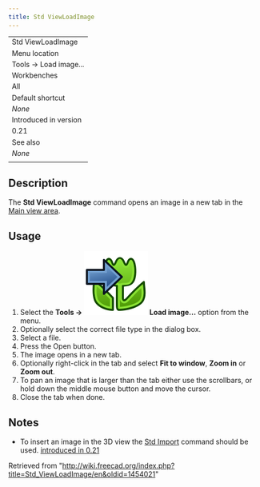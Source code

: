 ```yaml
---
title: Std ViewLoadImage
---
```


|                       |
| --------------------- |
| Std ViewLoadImage     |
| Menu location         |
| Tools → Load image... |
| Workbenches           |
| All                   |
| Default shortcut      |
| _None_                |
| Introduced in version |
| 0.21                  |
| See also              |
| _None_                |
|                       |

## Description

The **Std ViewLoadImage** command opens an image in a new tab in the [Main view area](/Main_view_area "Main view area").

## Usage

1. Select the **Tools → ![](/src/assets/images/Std_ViewLoadImage.svg) Load image...** option from the menu.
2. Optionally select the correct file type in the dialog box.
3. Select a file.
4. Press the Open button.
5. The image opens in a new tab.
6. Optionally right-click in the tab and select **Fit to window**, **Zoom in** or **Zoom out**.
7. To pan an image that is larger than the tab either use the scrollbars, or hold down the middle mouse button and move the cursor.
8. Close the tab when done.

## Notes

- To insert an image in the 3D view the [Std Import](/Std_Import "Std Import") command should be used. [introduced in 0.21](/Release_notes_0.21 "Release notes 0.21")

Retrieved from "<http://wiki.freecad.org/index.php?title=Std_ViewLoadImage/en&oldid=1454021>"
